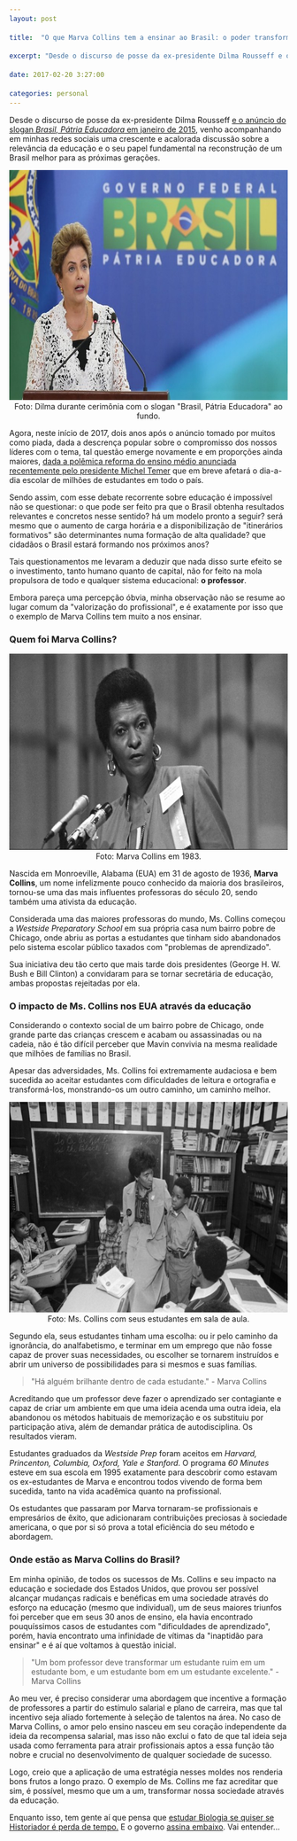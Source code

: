 ```yaml
---
layout: post

title:  "O que Marva Collins tem a ensinar ao Brasil: o poder transformador da educação"

excerpt: "Desde o discurso de posse da ex-presidente Dilma Rousseff e o anúncio do slogan *Brasil, Pátria Educadora* em janeiro de 2015, venho acompanhando em minhas redes sociais uma crescente e acalorada discussão sobre a relevância da educação e o seu papel fundamental na reconstrução [...]"

date: 2017-02-20 3:27:00

categories: personal
---
```


Desde o discurso de posse da ex-presidente Dilma Rousseff <a href="http://www.brasil.gov.br/governo/2015/01/dilma-toma-posse-e-anuncia-lema-do-novo-governo-201cbrasil-patria-educadora201d" target="_blank">e o anúncio do slogan *Brasil, Pátria Educadora* em janeiro de 2015</a>, venho acompanhando em minhas redes sociais uma crescente e acalorada discussão sobre a relevância da educação e o seu papel fundamental na reconstrução de um Brasil melhor para as próximas gerações. 

<div style="text-align:center" markdown="1">
<img src="/img/dilma_educadora.jpg" width="740" height="415" class="img-responsive center-block" />
<br />
Foto: Dilma durante cerimônia com o slogan "Brasil, Pátria Educadora" ao fundo.
</div>

Agora, neste início de 2017, dois anos após o anúncio tomado por muitos como piada, dada a descrença popular sobre o compromisso dos nossos líderes com o tema, tal questão emerge novamente e em proporções ainda maiores, <a href="http://g1.globo.com/educacao/noticia/temer-sanciona-a-medida-provisoria-da-reforma-do-ensino-medio.ghtml" target="_blank">dada a polêmica reforma do ensino médio anunciada recentemente pelo presidente Michel Temer</a> que em breve afetará o dia-a-dia escolar de milhões de estudantes em todo o país. 

Sendo assim, com esse debate recorrente sobre educação é impossível não se questionar: o que pode ser feito pra que o Brasil obtenha resultados relevantes e concretos nesse sentido? há um modelo pronto a seguir? será mesmo que o aumento de carga horária e a disponibilização de "itinerários formativos" são determinantes numa formação de alta qualidade? que cidadãos o Brasil estará formando nos próximos anos?

Tais questionamentos me levaram a deduzir que nada disso surte efeito se o investimento, tanto humano quanto de capital, não for feito na mola propulsora de todo e qualquer sistema educacional: **o professor**.

Embora pareça uma percepção óbvia, minha observação não se resume ao lugar comum da "valorização do profissional", e é exatamente por isso que o exemplo de Marva Collins tem muito a nos ensinar.

### Quem foi Marva Collins?

<div style="text-align:center" markdown="1">
<img src="/img/marva-collins.png" width="678" height="354" class="img-responsive center-block" />
<br />
Foto: Marva Collins em 1983.
</div>

Nascida em Monroeville, Alabama (EUA) em 31 de agosto de 1936, **Marva Collins**, um nome infelizmente pouco conhecido da maioria dos brasileiros, tornou-se uma das mais influentes professoras do século 20, sendo também uma ativista da educação.

Considerada uma das maiores professoras do mundo, Ms. Collins começou a *Westside Preparatory School* em sua própria casa num bairro pobre de Chicago, onde abriu as portas a estudantes que tinham sido abandonados pelo sistema escolar público taxados com "problemas de aprendizado".

Sua iniciativa deu tão certo que mais tarde dois presidentes (George H. W. Bush e Bill Clinton) a convidaram para se tornar secretária de educação, ambas propostas rejeitadas por ela.

### O impacto de Ms. Collins nos EUA através da educação

Considerando o contexto social de um bairro pobre de Chicago, onde grande parte das crianças crescem e acabam ou assassinadas ou na cadeia, não é tão difícil perceber que Mavin convivia na mesma realidade que milhões de famílias no Brasil.

Apesar das adversidades, Ms. Collins foi extremamente audaciosa e bem sucedida ao aceitar estudantes com dificuldades de leitura e ortografia e transformá-los, monstrando-os um outro caminho, um caminho melhor.

<div style="text-align:center" markdown="1">
<img src="/img/ms_collins_students.png" width="662" height="380" class="img-responsive center-block" />
<br />
Foto: Ms. Collins com seus estudantes em sala de aula.
</div>

Segundo ela, seus estudantes tinham uma escolha: ou ir pelo caminho da ignorância, do analfabetismo, e terminar em um emprego que não fosse capaz de prover suas necessidades, ou escolher se tornarem instruídos e abrir um universo de  possibilidades para si mesmos e suas famílias.

>"Há alguém brilhante dentro de cada estudante." - Marva Collins

Acreditando que um professor deve fazer o aprendizado ser contagiante e capaz de criar um ambiente em que uma ideia acenda uma outra ideia, ela abandonou os métodos habituais de memorização e os substituiu por participação ativa, além de demandar prática de autodisciplina. Os resultados vieram.

Estudantes graduados da *Westside Prep* foram aceitos em *Harvard, Princenton, Columbia, Oxford, Yale e Stanford*. O programa *60 Minutes* esteve em sua escola em 1995 exatamente para descobrir como estavam os ex-estudantes de Marva e encontrou todos vivendo de forma bem sucedida, tanto na vida acadêmica quanto na profissional. 

Os estudantes que passaram por Marva tornaram-se profissionais e empresários de êxito, que adicionaram contribuições preciosas à sociedade americana, o que por si só prova a total eficiência do seu método e abordagem. 

### Onde estão as Marva Collins do Brasil?

Em minha opinião, de todos os sucessos de Ms. Collins e seu impacto na educação e sociedade dos Estados Unidos, que provou ser possível alcançar mudanças radicais e benéficas em uma sociedade através do esforço na educação (mesmo que individual), um de seus maiores triunfos foi perceber que em seus 30 anos de ensino, ela havia encontrado pouquíssimos casos de estudantes com "dificuldades de aprendizado", porém, havia encontrato uma infinidade de vítimas da "inaptidão para ensinar" e é aí que voltamos à questão inicial.

>"Um bom professor deve transformar um estudante ruim em um estudante bom, e um estudante bom em um estudante excelente." - Marva Collins

Ao meu ver, é preciso considerar uma abordagem que incentive a formação de professores a partir do estímulo salarial e plano de carreira, mas que tal incentivo seja aliado fortemente à seleção de talentos na área. No caso de Marva Collins, o amor pelo ensino nasceu em seu coração independente da ideia da recompensa salarial, mas isso não exclui o fato de que tal ideia seja usada como ferramenta para atrair profissionais aptos a essa função tão nobre e crucial no desenvolvimento de qualquer sociedade de sucesso.

Logo, creio que a aplicação de uma estratégia nesses moldes nos renderia bons frutos a longo prazo. O exemplo de Ms. Collins me faz acreditar que sim, é possível, mesmo que um a um, transformar nossa sociedade através da educação.  

Enquanto isso, tem gente aí que pensa que <a href="https://youtu.be/ENIPdSbuafA?t=280" target="_blank">estudar Biologia se quiser se Historiador é perda de tempo.</a> E o governo <a href="http://g1.globo.com/educacao/noticia/mec-desloca-r-295-mil-para-propaganda-de-youtubers-sobre-a-reforma-do-ensino-medio.ghtml" target="_blank">assina embaixo</a>. Vai entender...


